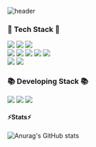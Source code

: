 ![header](https://capsule-render.vercel.app/api?type=waving&color=0:4A8DFF,100:FFE87B&text=Welcome%20👋&animation=twinkling&fontColor=FFFFFF&fontSize=35&height=250)


### 🚀 Tech Stack 🚀
<div width="100%">
  <img src="https://img.shields.io/badge/html-E34F26?style=for-the-badge&logo=html5&logoColor=white">
  <img src="https://img.shields.io/badge/css-1572B6?style=for-the-badge&logo=css3&logoColor=white">
  <img src="https://img.shields.io/badge/javascript-F7DF1E?style=for-the-badge&logo=javascript&logoColor=black">
  <br>
  <img src="https://img.shields.io/badge/Python-3776AB?style=for-the-badge&logo=python&logoColor=white">
  <img src="https://img.shields.io/badge/JAVA-007396?style=for-the-badge&logo=openjdk&logoColor=white">
  <img src="https://img.shields.io/badge/Spring-6DB33F?style=for-the-badge&logo=spring&logoColor=white"> 
  <img src="https://img.shields.io/badge/SpringBoot-6DB33F?style=for-the-badge&logo=springboot&logoColor=white"> 
  <img src="https://img.shields.io/badge/mysql-4479A1?style=for-the-badge&logo=mysql&logoColor=white">
  <br>
  
  <img src="https://img.shields.io/badge/github-181717?style=for-the-badge&logo=github&logoColor=white">
  <img src="https://img.shields.io/badge/Notion-000000?style=for-the-badge&logo=notion&logoColor=white"/>
</div>
 
### 📚 Developing Stack 📚
<div width="100%">
  <img src="https://img.shields.io/badge/Spring Security-6DB33F?style=for-the-badge&logo=springsecurity&logoColor=white"/>
  <img src="https://img.shields.io/badge/Docker-2496ED?style=for-the-badge&logo=docker&logoColor=white"/>
  <img src="https://img.shields.io/badge/amazon aws-232F3E?style=for-the-badge&logo=amazonwebservices&logoColor=white"/>
</div>

#### ⚡Stats⚡
![Anurag's GitHub stats](https://github-readme-stats.vercel.app/api?username=leevigong&show_icons=true&theme=radical)


<!--
<img src="https://img.shields.io/badge/Linux-FCC624?style=for-the-badge&logo=linux&logoColor=black"/>
![header](https://capsule-render.vercel.app/api?type=venom&color=timeGradient&text=Welcome%20👋&fontSize=35&fontAlignY=40&height=250&fontColor=000000)
<img src="https://github-readme-stats.vercel.app/api/top-langs/?username=leevigong&layout=compact">

![Top Langs](https://github-readme-stats.vercel.app/api/top-langs/?username=leevigong&layout=compact)
![Anurag's GitHub stats](https://github-readme-stats.vercel.app/api?username=leevigong&show_icons=true&theme=radical)

<img src="https://github-readme-stats.vercel.app/api?username=leevigong&show_icons=true">
**leevigong/leevigong** is a ✨ _special_ ✨ repository because its `README.md` (this file) appears on your GitHub profile.

Here are some ideas to get you started:

- 🔭 I’m currently working on ...
- 🌱 I’m currently learning ...
- 👯 I’m looking to collaborate on ...
- 🤔 I’m looking for help with ...
- 💬 Ask me about ...
- 📫 How to reach me: ...
- 😄 Pronouns: ...
- ⚡ Fun fact: ...
-->
